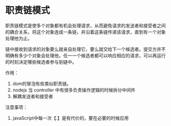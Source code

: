 # 职责链模式
职责链模式是使多个对象都有机会处理请求，从而避免请求的发送者和接受者之间的耦合关系，将这个对象连成一条链，并沿着这条链传递该请求，直到有一个对象处理他为止。

链中接收到请求的对象要么就亲自处理它，要么就交给下一个候选者。提交方并不明确有多少个对象会处理他，任一一个候选者都可以响应相应的请求，可以再运行的时刻决定哪些候选者参与到链中。


作用：
  1. dom的冒泡有些类似职责链。
  2. nodejs 当 controller 中有很多负责操作逻辑的时候拆分中间件
  3. 解耦发送者和接受者

注意事项：
  1. javaScript中每一次【.】是有代价的，要在必要的时候应用